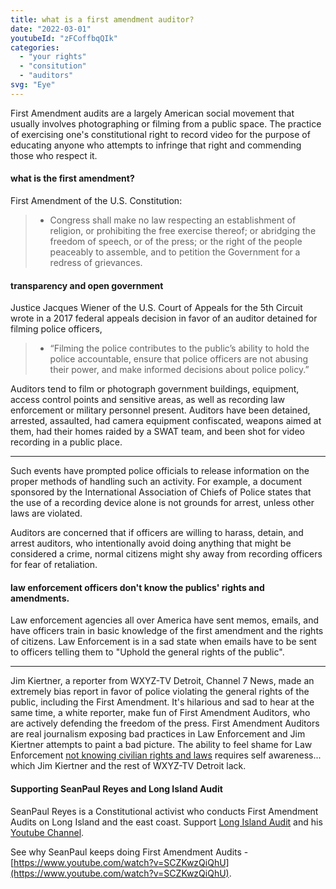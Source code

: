 ```yaml
---
title: what is a first amendment auditor?
date: "2022-03-01"
youtubeId: "zFCoffbqQIk"
categories: 
  - "your rights"
  - "consitution"
  - "auditors"
svg: "Eye"
---
```


First Amendment audits are a largely American social movement that usually involves photographing or filming from a public space. The practice of exercising one's constitutional right to record video for the purpose of educating anyone who attempts to infringe that right and commending those who respect it.

#### what is the first amendment?

First Amendment of the U.S. Constitution: 

> * Congress shall make no law respecting an establishment of religion, or prohibiting the free exercise thereof; or abridging the freedom of speech, or of the press; or the right of the people peaceably to assemble, and to petition the Government for a redress of grievances.

#### transparency and open government

Justice Jacques Wiener of the U.S. Court of Appeals for the 5th Circuit wrote in a 2017 federal appeals decision in favor of an auditor detained for filming police officers, 

> * “Filming the police contributes to the public’s ability to hold the police accountable, ensure that police officers are not abusing their power, and make informed decisions about police policy.”

Auditors tend to film or photograph government buildings, equipment, access control points and sensitive areas, as well as recording law enforcement or military personnel present. Auditors have been detained, arrested, assaulted, had camera equipment confiscated, weapons aimed at them, had their homes raided by a SWAT team, and been shot for video recording in a public place. 

---

Such events have prompted police officials to release information on the proper methods of handling such an activity. For example, a document sponsored by the International Association of Chiefs of Police states that the use of a recording device alone is not grounds for arrest, unless other laws are violated.

Auditors are concerned that if officers are willing to harass, detain, and arrest auditors, who intentionally avoid doing anything that might be considered a crime, normal citizens might shy away from recording officers for fear of retaliation. 


#### law enforcement officers don't know the publics' rights and amendments.

Law enforcement agencies all over America have sent memos, emails, and have officers train in basic knowledge of the first amendment and the rights of citizens.  Law Enforcement is in a sad state when emails have to be sent to officers telling them to "Uphold the general rights of the public".

---

Jim Kiertner, a reporter from WXYZ-TV Detroit, Channel 7 News, made an extremely bias report in favor of police violating the general rights of the public, including the First Amendment.  It's hilarious and sad to hear at the same time, a white reporter, make fun of First Amendment Auditors, who are actively defending the freedom of the press.   First Amendment Auditors are real journalism exposing bad practices in Law Enforcement and Jim Kiertner attempts to paint a bad picture.  The ability to feel shame for Law Enforcement [not knowing civilian rights and laws](/resources/officers-donot-have-to-know-law) requires self awareness... which Jim Kiertner and the rest of WXYZ-TV Detroit lack.

#### Supporting SeanPaul Reyes and Long Island Audit

SeanPaul Reyes is a Constitutional activist who conducts First Amendment Audits on Long Island and the east coast.  Support [Long Island Audit](https://longislandaudit.com/) and his [Youtube Channel](https://www.youtube.com/channel/UCe1IA5kmY578O_Qo7Skr-TQ).

See why SeanPaul keeps doing First Amendment Audits - [https://www.youtube.com/watch?v=SCZKwzQiQhU](https://www.youtube.com/watch?v=SCZKwzQiQhU).

